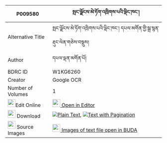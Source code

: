 |P009580|སྤང་ལྗོངས་མེ་ཏོག་འཁྲིགས་པའི་ལྡིང་ཁང་། 
| --- | --- 
|Alternative Title |སྤང་ལྗོངས་མེ་ཏོག་འཁྲིགས་པའི་ལྡིང་ཁང་། དཔལ་མགོན་གྱི་སྒྲ་སྙན་རྡུང་ལེན་གཅེས་བསྡུས།
|Author| དཔལ་ལྡན་མགོན་པོ།
|BDRC ID | W1KG6260
|Creator | Google OCR
|Number of Volumes| 1
|<img width="25" src="https://img.icons8.com/color/25/000000/edit-property.png">Edit Online| [<img width="25" src="https://avatars.githubusercontent.com/u/45091458?s=200&v=4"> Open in Editor](http://editor.openpecha.org/P009580)
|<img width="25" src="https://img.icons8.com/fluent/48/000000/download-2.png"/>  Download | [![](https://img.icons8.com/color/20/000000/txt.png)Plain Text](https://github.com/Openpecha/P009580/releases/download/v1/pangjong_metok_trikpa_i_dingkh_plain_P009580.zip), [![](https://img.icons8.com/color/20/000000/txt.png)Text with Pagination](https://github.com/Openpecha/P009580/releases/download/v1/pangjong_metok_trikpa_i_dingkh_pages_P009580.zip)
|<img width="25" src="https://img.icons8.com/plasticine/100/000000/pictures-folder.png"/>  Source Images | [<img width="25" src="https://library.bdrc.io/icons/BUDA-small.svg"> Images of text file open in BUDA](https://library.bdrc.io/show/bdr:W1KG6260)